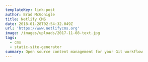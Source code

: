 ```yaml
---
templateKey: link-post
author: Brad McGonigle
title: Netlify CMS
date: 2018-01-28T02:54:32.049Z
url: 'https://www.netlifycms.org'
image: /images/uploads/2017-11-08-text.jpg
tags:
  - cms
  - static-site-generator
summary: Open source content management for your Git workflow
---
```



